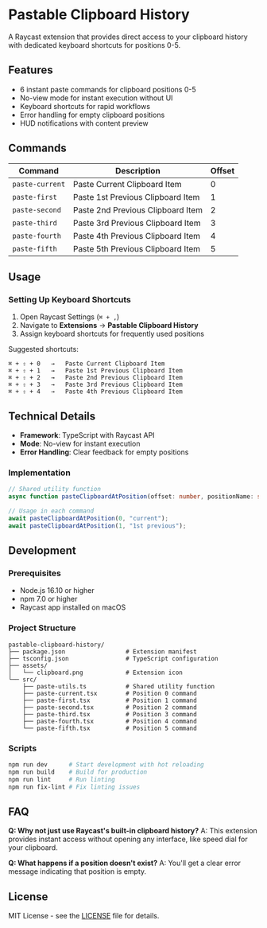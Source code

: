 # Pastable Clipboard History

A Raycast extension that provides direct access to your clipboard history with dedicated keyboard shortcuts for positions 0-5.

## Features

- 6 instant paste commands for clipboard positions 0-5
- No-view mode for instant execution without UI
- Keyboard shortcuts for rapid workflows
- Error handling for empty clipboard positions
- HUD notifications with content preview

## Commands

| Command         | Description                       | Offset |
| --------------- | --------------------------------- | ------ |
| `paste-current` | Paste Current Clipboard Item      | 0      |
| `paste-first`   | Paste 1st Previous Clipboard Item | 1      |
| `paste-second`  | Paste 2nd Previous Clipboard Item | 2      |
| `paste-third`   | Paste 3rd Previous Clipboard Item | 3      |
| `paste-fourth`  | Paste 4th Previous Clipboard Item | 4      |
| `paste-fifth`   | Paste 5th Previous Clipboard Item | 5      |

## Usage

### Setting Up Keyboard Shortcuts

1. Open Raycast Settings (`⌘ + ,`)
2. Navigate to **Extensions** → **Pastable Clipboard History**
3. Assign keyboard shortcuts for frequently used positions

Suggested shortcuts:

```
⌘ + ⇧ + 0   →   Paste Current Clipboard Item
⌘ + ⇧ + 1   →   Paste 1st Previous Clipboard Item
⌘ + ⇧ + 2   →   Paste 2nd Previous Clipboard Item
⌘ + ⇧ + 3   →   Paste 3rd Previous Clipboard Item
⌘ + ⇧ + 4   →   Paste 4th Previous Clipboard Item
```

## Technical Details

- **Framework**: TypeScript with Raycast API
- **Mode**: No-view for instant execution
- **Error Handling**: Clear feedback for empty positions

### Implementation

```typescript
// Shared utility function
async function pasteClipboardAtPosition(offset: number, positionName: string);

// Usage in each command
await pasteClipboardAtPosition(0, "current");
await pasteClipboardAtPosition(1, "1st previous");
```

## Development

### Prerequisites

- Node.js 16.10 or higher
- npm 7.0 or higher
- Raycast app installed on macOS

### Project Structure

```
pastable-clipboard-history/
├── package.json                 # Extension manifest
├── tsconfig.json                # TypeScript configuration
├── assets/
│   └── clipboard.png            # Extension icon
└── src/
    ├── paste-utils.ts           # Shared utility function
    ├── paste-current.tsx        # Position 0 command
    ├── paste-first.tsx          # Position 1 command
    ├── paste-second.tsx         # Position 2 command
    ├── paste-third.tsx          # Position 3 command
    ├── paste-fourth.tsx         # Position 4 command
    └── paste-fifth.tsx          # Position 5 command
```

### Scripts

```bash
npm run dev      # Start development with hot reloading
npm run build    # Build for production
npm run lint     # Run linting
npm run fix-lint # Fix linting issues
```

## FAQ

**Q: Why not just use Raycast's built-in clipboard history?**
A: This extension provides instant access without opening any interface, like speed dial for your clipboard.

**Q: What happens if a position doesn't exist?**
A: You'll get a clear error message indicating that position is empty.

## License

MIT License - see the [LICENSE](LICENSE) file for details.
